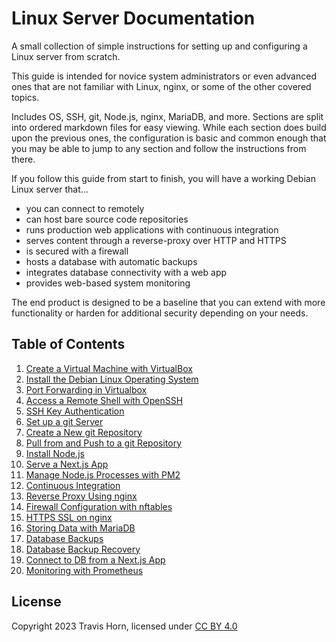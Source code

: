 # Linux Server Documentation

A small collection of simple instructions for setting up and configuring a Linux
server from scratch.

This guide is intended for novice system administrators or even advanced ones
that are not familiar with Linux, nginx, or some of the other covered topics.

Includes OS, SSH, git, Node.js, nginx, MariaDB, and more. Sections are split
into ordered markdown files for easy viewing. While each section does build upon
the previous ones, the configuration is basic and common enough that you may be
able to jump to any section and follow the instructions from there.

If you follow this guide from start to finish, you will have a working Debian
Linux server that...

- you can connect to remotely
- can host bare source code repositories
- runs production web applications with continuous integration
- serves content through a reverse-proxy over HTTP and HTTPS
- is secured with a firewall
- hosts a database with automatic backups
- integrates database connectivity with a web app
- provides web-based system monitoring

The end product is designed to be a baseline that you can extend with more
functionality or harden for additional security depending on your needs.

## Table of Contents

1. [Create a Virtual Machine with VirtualBox](./01%20Create%20a%20Virtual%20Machine%20with%20VirtualBox.md)
2. [Install the Debian Linux Operating System](./02%20Install%20the%20Debian%20Linux%20Operating%20System.md)
3. [Port Forwarding in Virtualbox](./03%20Port%20Forwarding%20in%20Virtualbox.md)
4. [Access a Remote Shell with OpenSSH](./04%20Access%20a%20Remote%20Shell%20with%20OpenSSH.md)
5. [SSH Key Authentication](./05%20SSH%20Key%20Authentication.md)
6. [Set up a git Server](./06%20Set%20up%20a%20git%20Server.md)
7. [Create a New git Repository](./07%20Create%20a%20New%20git%20Repository.md)
8. [Pull from and Push to a git Repository](./08%20Pull%20from%20and%20Push%20to%20a%20git%20Repository.md)
9. [Install Node.js](./09%20Install%20Node.js.md)
10. [Serve a Next.js App](./10%20Serve%20a%20Next.js%20App.md)
11. [Manage Node.js Processes with PM2](./11%20Manage%20Node.js%20Processes%20with%20PM2.md)
12. [Continuous Integration](./12%20Continuous%20Integration.md)
13. [Reverse Proxy Using nginx](./13%20Reverse%20Proxy%20Using%20nginx.md)
14. [Firewall Configuration with nftables](./14%20Firewall%20Configuration%20with%20nftables.md)
15. [HTTPS SSL on nginx](./15%20HTTPS%20SSL%20on%20nginx.md)
16. [Storing Data with MariaDB](./16%20Storing%20Data%20with%20MariaDB.md)
17. [Database Backups](./17%20Database%20Backups.md)
18. [Database Backup Recovery](./18%20Database%20Backup%20Recovery.md)
19. [Connect to DB from a Next.js App](./19%20Connect%20to%20DB%20from%20a%20Next.js%20App.md)
20. [Monitoring with Prometheus](./20%20Monitoring%20with%20Prometheus.md)

## License

Copyright 2023 Travis Horn, licensed under [CC BY
4.0](http://creativecommons.org/licenses/by/4.0/)
